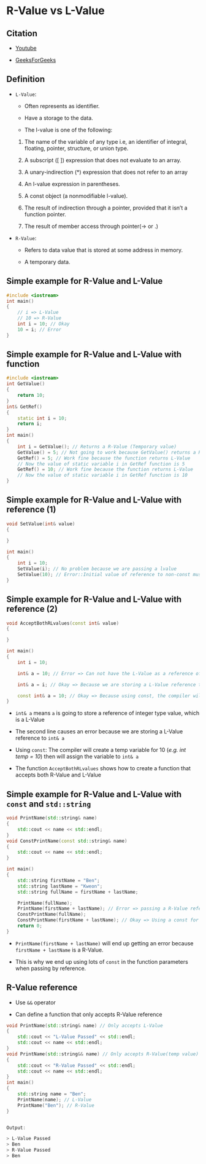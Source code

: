 # R-Value vs L-Value

## Citation

- [Youtube](https://www.youtube.com/watch?v=fbYknr-HPYE)

- [GeeksForGeeks](https://www.geeksforgeeks.org/lvalue-and-rvalue-in-c-language/#:~:text=R%2Dvalue%3A%20r%2Dvalue,of%20an%20assignment%20operator(%3D).)

## Definition

- `L-Value`:

    - Often represents as identifier.

    - Have a storage to the data.

    - The l-value is one of the following:

    1. The name of the variable of any type i.e, an identifier of integral, floating, pointer, structure, or union type.

    2. A subscript ([ ]) expression that does not evaluate to an array.

    3. A unary-indirection (*) expression that does not refer to an array

    4. An l-value expression in parentheses.

    5. A const object (a nonmodifiable l-value).

    6. The result of indirection through a pointer, provided that it isn’t a function pointer.

    7. The result of member access through pointer(-> or .)

- `R-Value`:

    - Refers to data value that is stored at some address in memory.

    - A temporary data.

## Simple example for R-Value and L-Value

```cpp
#include <iostream>
int main()
{
    // i => L-Value
    // 10 => R-Value
    int i = 10; // Okay
    10 = i; // Error
}
```

## Simple example for R-Value and L-Value with function

```cpp
#include <iostream>
int GetValue()
{
    return 10;
}
int& GetRef()
{
    static int i = 10;
    return i;
}
int main()
{
    int i = GetValue(); // Returns a R-Value (Temporary value)
    GetValue() = 5; // Not going to work because GetValue() returns a R-Value
    GetRef() = 5; // Work fine because the function returns L-Value
    // Now the value of static variable i in GetRef function is 5
    GetRef() = 10; // Work fine because the function returns L-Value
    // Now the value of static variable i in GetRef function is 10
}
```

## Simple example for R-Value and L-Value with reference (1)

```cpp
void SetValue(int& value)
{

}

int main()
{
    int i = 10;
    SetValue(i); // No problem because we are passing a lvalue
    SetValue(10); // Error::Initial value of reference to non-const must be a lvalue
}
```

## Simple example for R-Value and L-Value with reference (2)

```cpp
void AcceptBothRLvalues(const int& value)
{

}

int main()
{
    int i = 10;

    int& a = 10; // Error => Can not have the L-Value as a reference of the R-Value

    int& a = i; // Okay => Because we are storing a L-Value reference to a

    const int& a = 10; // Okay => Because using const, the compiler will create a temp variable for 10(e.g. int temp = 10) then will assign the variable to 'int& a'
}
```

- `int& a` means `a` is going to store a reference of integer type value, which is a L-Value

- The second line causes an error because we are storing a L-Value reference to `int& a`

- Using `const`: The compiler will create a temp variable for 10 (*e.g. int temp = 10*) then will assign the variable to `int& a`

- The function `AcceptBothRLvalues` shows how to create a function that accepts both R-Value and L-Value


## Simple example for R-Value and L-Value with `const` and `std::string`

```cpp
void PrintName(std::string& name)
{
    std::cout << name << std::endl;
}
void ConstPrintName(const std::string& name)
{
    std::cout << name << std::endl;
}

int main()
{
    std::string firstName = "Ben";
    std::string lastName = "Kweon";
    std::string fullName = firstName + lastName;

    PrintName(fullName);
    PrintName(firstName + lastName); // Error => passing a R-Value reference
    ConstPrintName(fullName);
    ConstPrintName(firstName + lastName); // Okay => Using a const for reference
    return 0;
}
```

- `PrintName(firstName + lastName)` will end up getting an error because `firstName + lastName` is a R-Value.

- This is why we end up using lots of `const` in the function parameters when passing by reference.


## R-Value reference

- Use `&&` operator

- Can define a function that only accepts R-Value reference

```cpp
void PrintName(std::string& name) // Only accepts L-Value
{
    std::cout << "L-Value Passed" << std::endl;
    std::cout << name << std::endl;
}
void PrintName(std::string&& name) // Only accepts R-Value(temp value)
{
    std::cout << "R-Value Passed" << std::endl;
    std::cout << name << std::endl;
}
int main()
{
    std::string name = "Ben";
    PrintName(name); // L-Value
    PrintName("Ben"); // R-Value
}


Output:

> L-Value Passed
> Ben
> R-Value Passed
> Ben

```
